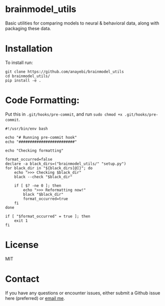 # brainmodel_utils
Basic utilities for comparing models to neural & behavioral data, along with packaging these data.

# Installation
To install run:
```
git clone https://github.com/anayebi/brainmodel_utils
cd brainmodel_utils/
pip install -e .
```

# Code Formatting:
Put this in `.git/hooks/pre-commit`, and run `sudo chmod +x .git/hooks/pre-commit`.

```
#!/usr/bin/env bash
  
echo "# Running pre-commit hook"
echo "#########################"

echo "Checking formatting"

format_occurred=false
declare -a black_dirs=("brainmodel_utils/" "setup.py")
for black_dir in "${black_dirs[@]}"; do
    echo ">>> Checking $black_dir"
    black --check "$black_dir"

    if [ $? -ne 0 ]; then
        echo ">>> Reformatting now!"
        black "$black_dir"
        format_occurred=true
    fi
done

if [ "$format_occurred" = true ]; then
    exit 1
fi
```
# License
MIT

# Contact
If you have any questions or encounter issues, either submit a Github issue here (preferred) or [email me](https://anayebi.github.io/contact/).
